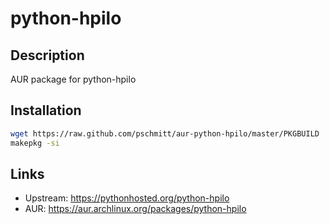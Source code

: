 # python-hpilo

## Description

AUR package for python-hpilo

## Installation

```bash
wget https://raw.github.com/pschmitt/aur-python-hpilo/master/PKGBUILD
makepkg -si
```

## Links
* Upstream: https://pythonhosted.org/python-hpilo
* AUR: https://aur.archlinux.org/packages/python-hpilo
